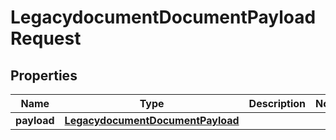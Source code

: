 
# LegacydocumentDocumentPayloadRequest

## Properties
Name | Type | Description | Notes
------------ | ------------- | ------------- | -------------
**payload** | [**LegacydocumentDocumentPayload**](LegacydocumentDocumentPayload.md) |  | 



